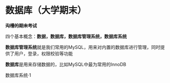 # 数据库（大学期末）

**~~沟槽的期末考试~~**

四个基本概念：**数据，数据库，数据库管理系统，数据库系统**

**数据库管理系统**就是我们常用的MySQL，用来对内置的数据库进行管理，同时提供了用户，登录，权限校验等功能

**数据库**是用来存储数据的，比如MySQL中最为常用的InnoDB

数据库系统·1

